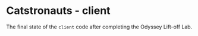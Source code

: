 # Catstronauts - client

The final state of the `client` code after completing the Odyssey Lift-off Lab.
